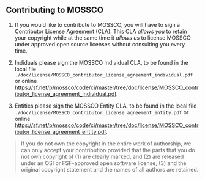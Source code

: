 ## Contributing to MOSSCO

1. If you would like to contribute to MOSSCO, you will have to sign a Contributor
  License Agreement (CLA).  This CLA *allows you* to retain your copyright while
  at the same time it *allows us* to license MOSSCO under approved open source
  licenses without consulting you every time.

2. Indiduals please sign the MOSSCO Individual CLA, to be found in the local file
  `./doc/license/MOSSCO_contributor_license_agreement_individual.pdf` or online
  <https://sf.net/p/mossco/code/ci/master/tree/doc/license/MOSSCO_contributor_license_agreement_individual.pdf>.

3. Entities please sign the MOSSCO Entity CLA, to be found in the local file
  `./doc/license/MOSSCO_contributor_license_agreement_entity.pdf` or online
  <https://sf.net/p/mossco/code/ci/master/tree/doc/license/MOSSCO_contributor_license_agreement_entity.pdf>.

> If you do not own the copyright in the entire work of authorship, we can only
accept your contribution provided that the parts that you do not own copyright
of (1) are clearly marked, and (2) are released under an OSI or FSF-approved
open software license, (3) and the original copyright statement and the names
of all authors are retained.
